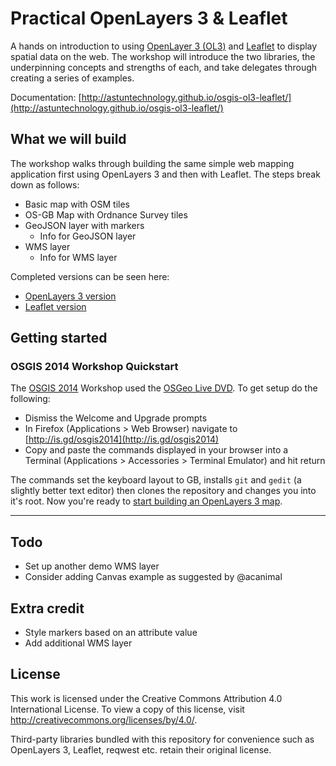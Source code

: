 # Practical OpenLayers 3 & Leaflet

A hands on introduction to using [OpenLayer 3 (OL3)](http://ol3js.org) and [Leaflet](http://leafletjs.com) to display spatial data on the web. The workshop will introduce the two libraries, the underpinning concepts and strengths of each, and take delegates through creating a series of examples.

Documentation: [http://astuntechnology.github.io/osgis-ol3-leaflet/](http://astuntechnology.github.io/osgis-ol3-leaflet/)

## What we will build

The workshop walks through building the same simple web mapping application first using OpenLayers 3 and then with Leaflet. The steps break down as follows:

* Basic map with OSM tiles
* OS-GB Map with Ordnance Survey tiles
* GeoJSON layer with markers
    * Info for GeoJSON layer
* WMS layer
    * Info for WMS layer

Completed versions can be seen here:

* [OpenLayers 3 version](ol3/ol3-complete.html)
* [Leaflet version](leaflet/leaflet-complete.html)

## Getting started

### OSGIS 2014 Workshop Quickstart

The [OSGIS 2014](http://www.nottingham.ac.uk/osgis/home.aspx) Workshop used the [OSGeo Live DVD](http://live.osgeo.org/en/). To get setup do the following:

* Dismiss the Welcome and Upgrade prompts
* In Firefox (Applications > Web Browser) navigate to [http://is.gd/osgis2014](http://is.gd/osgis2014)
* Copy and paste the commands displayed in your browser into a Terminal (Applications > Accessories > Terminal Emulator) and hit return

The commands set the keyboard layout to GB, installs `git` and `gedit` (a slightly better text editor) then clones the repository and changes you into it's root. Now you're ready to [start building an OpenLayers 3 map](ol3/README.md).

----

## Todo

* Set up another demo WMS layer
* Consider adding Canvas example as suggested by @acanimal

## Extra credit

* Style markers based on an attribute value
* Add additional WMS layer

## License

This work is licensed under the Creative Commons Attribution 4.0 International
License. To view a copy of this license, visit
http://creativecommons.org/licenses/by/4.0/.

Third-party libraries bundled with this repository for convenience such as
OpenLayers 3, Leaflet, reqwest etc. retain their original license.
